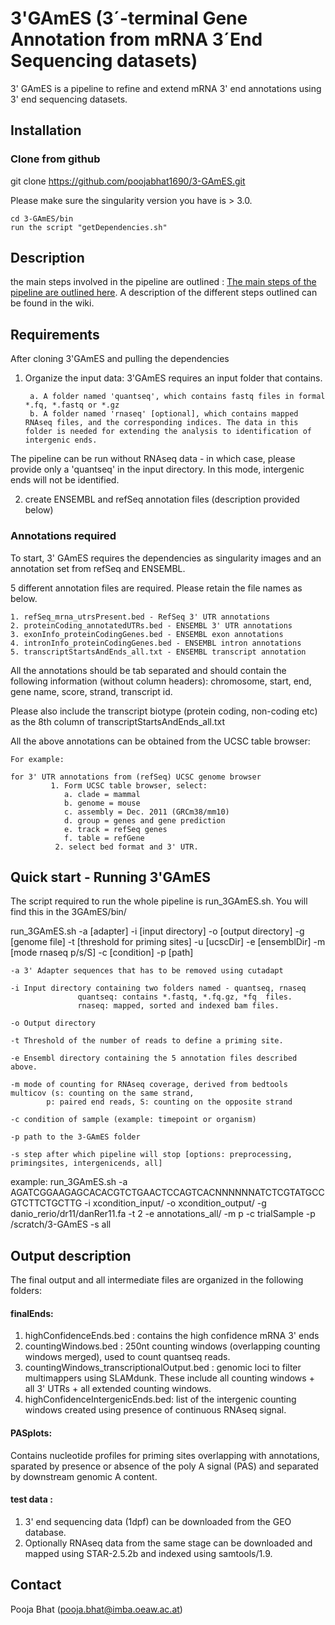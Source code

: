# 3'GAmES (3´-terminal Gene Annotation from mRNA 3´End Sequencing datasets)
3' GAmES is a pipeline to refine and extend mRNA 3' end annotations using 3' end sequencing datasets. 

## Installation 

### Clone from github

git clone https://github.com/poojabhat1690/3-GAmES.git

Please make sure the singularity version you have is > 3.0. 

	cd 3-GAmES/bin
	run the script "getDependencies.sh"

## Description
the main steps involved in the pipeline are outlined :
[The main steps of the pipeline are outlined here](primingSites/flowchart.pdf).
A description of the different steps outlined can be found in the wiki.



## Requirements
After cloning 3'GAmES and pulling the dependencies
1. Organize the input data: 3'GAmES requires an input folder that contains. 

		a. A folder named 'quantseq', which contains fastq files in formal *.fq, *.fastq or *.gz
		b. A folder named 'rnaseq' [optional], which contains mapped RNAseq files, and the corresponding indices. The data in this folder is needed for extending the analysis to identification of intergenic ends. 

The pipeline can be run without RNAseq data - in which case, please provide only a 'quantseq' in the input directory. In this mode, intergenic ends will not be identified.

	 
2. create ENSEMBL and refSeq annotation files (description provided below)

### Annotations required
To start, 3' GAmES requires  the dependencies  as singularity images and an annotation set from refSeq and ENSEMBL. 

5 different annotation files are required. Please retain the file names as below.

	1. refSeq_mrna_utrsPresent.bed - RefSeq 3' UTR annotations  
	2. proteinCoding_annotatedUTRs.bed - ENSEMBL 3' UTR annotations 
	3. exonInfo_proteinCodingGenes.bed - ENSEMBL exon annotations 
	4. intronInfo_proteinCodingGenes.bed - ENSEMBL intron annotations 
	5. transcriptStartsAndEnds_all.txt - ENSEMBL transcript annotation  	

All the annotations should be tab separated and should contain the following information (without column headers): chromosome, start, end, gene name, score, strand, transcript id.

Please also include the transcript biotype (protein coding, non-coding etc) as the 8th column of  transcriptStartsAndEnds_all.txt


All the above annotations can be obtained from the UCSC table browser:

	For example:
		
	for 3' UTR annotations from (refSeq) UCSC genome browser                                                                                                                                    
             1. Form UCSC table browser, select:
                a. clade = mammal 
                b. genome = mouse
                c. assembly = Dec. 2011 (GRCm38/mm10)
                d. group = genes and gene prediction
                e. track = refSeq genes
                f. table = refGene
              2. select bed format and 3' UTR. 

## Quick start -  Running 3'GAmES

The script required to run the whole pipeline is run_3GAmES.sh. You will find this in the 3GAmES/bin/

run_3GAmES.sh -a [adapter] -i [input directory] -o [output directory] -g [genome file] -t [threshold for priming sites]
-u [ucscDir] -e [ensemblDir] -m [mode rnaseq p/s/S] -c [condition] -p [path]
 
 
 	-a 3' Adapter sequences that has to be removed using cutadapt
 
 	-i Input directory containing two folders named - quantseq, rnaseq
                   quantseq: contains *.fastq, *.fq.gz, *fq  files. 
                   rnaseq: mapped, sorted and indexed bam files. 
 
 	-o Output directory
 
 	-t Threshold of the number of reads to define a priming site.
 	
	-e Ensembl directory containing the 5 annotation files described above. 
 
 	-m mode of counting for RNAseq coverage, derived from bedtools multicov (s: counting on the same strand, 
            p: paired end reads, S: counting on the opposite strand
 
 	-c condition of sample (example: timepoint or organism)
	
	-p path to the 3-GAmES folder

	-s step after which pipeline will stop [options: preprocessing, primingsites, intergenicends, all]


example: run_3GAmES.sh -a AGATCGGAAGAGCACACGTCTGAACTCCAGTCACNNNNNNATCTCGTATGCCGTCTTCTGCTTG -i xcondition_input/ -o xcondition_output/ -g danio_rerio/dr11/danRer11.fa -t 2  -e annotations_all/ -m p -c trialSample -p /scratch/3-GAmES -s all

## Output description
The final output and all intermediate files are organized in the following folders:

#### finalEnds:
 1. highConfidenceEnds.bed :  contains the high confidence mRNA 3' ends 
 2. countingWindows.bed :  250nt counting windows (overlapping counting windows merged), used to count quantseq reads.
 3. countingWindows_transcriptionalOutput.bed : genomic loci to filter multimappers using SLAMdunk. These include all counting windows + all 3' UTRs + all extended counting windows. 
 4. highConfidenceIntergenicEnds.bed: list of the intergenic counting windows created using presence of continuous RNAseq signal.

#### PASplots:
Contains nucleotide profiles for priming sites overlapping with annotations, sparated by presence or absence of the poly A signal (PAS) and separated by downstream genomic A content. 

#### test data : 
 1. 3' end sequencing data (1dpf) can be downloaded from the GEO database. 
 2. Optionally RNAseq data from the same stage can be downloaded and mapped using STAR-2.5.2b and indexed using samtools/1.9. 
## Contact
Pooja Bhat (pooja.bhat@imba.oeaw.ac.at)        


